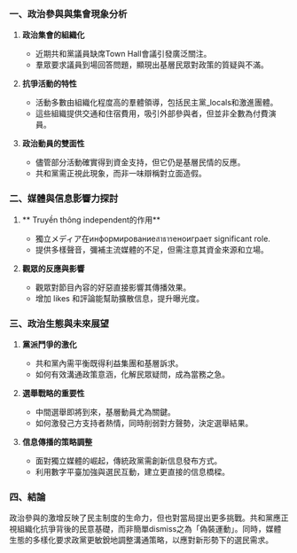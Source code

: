 ### 一、政治參與與集會現象分析

1. **政治集會的組織化**
   - 近期共和黨議員缺席Town Hall會議引發廣泛關注。
   - 羣眾要求議員到場回答問題，顯現出基層民眾對政策的質疑與不滿。

2. **抗爭活動的特性**
   - 活動多數由組織化程度高的羣體領導，包括民主黨_locals和激進團體。
   - 這些組織提供交通和住宿費用，吸引外部參與者，但並非全數為付費演員。

3. **政治動員的雙面性**
   - 儘管部分活動確實得到資金支持，但它仍是基層民情的反應。
   - 共和黨需正視此現象，而非一味辯稱對立面造假。

### 二、媒體與信息影響力探討

1. ** Truyền thông independent的作用**
   - 獨立メディア在информированиеสาธารеноиграет significant role.
   - 提供多樣聲音，彌補主流媒體的不足，但需注意其資金來源和立場。

2. **觀眾的反應與影響**
   - 觀眾對節目內容的好惡直接影響其傳播效果。
   - 增加 likes 和評論能幫助擴散信息，提升曝光度。

### 三、政治生態與未來展望

1. **黨派鬥爭的激化**
   - 共和黨內需平衡既得利益集團和基層訴求。
   - 如何有效溝通政策意涵，化解民眾疑問，成為當務之急。

2. **選舉戰略的重要性**
   - 中間選舉即將到來，基層動員尤為關鍵。
   - 如何激發己方支持者熱情，同時削弱對方聲勢，決定選舉結果。

3. **信息傳播的策略調整**
   - 面對獨立媒體的崛起，傳統政黨需創新信息發布方式。
   - 利用數字平臺加強與選民互動，建立更直接的信息橋樑。

### 四、結論

政治參與的激增反映了民主制度的生命力，但也對當局提出更多挑戰。共和黨應正視組織化抗爭背後的民意基礎，而非簡單dismiss之為「偽裝運動」。同時，媒體生態的多樣化要求政黨更敏銳地調整溝通策略，以應對新形勢下的選民需求。